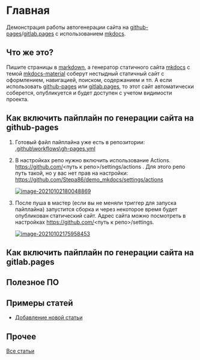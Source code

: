 # Главная

Демонстрация работы автогенерации сайта на [github-pages](https://pages.github.com/)/[gitlab.pages](https://docs.gitlab.com/ee/user/project/pages/) с использованием [mkdocs](https://www.mkdocs.org/).

## Что же это?

Пишите страницы в [markdown](https://ru.wikipedia.org/wiki/Markdown), а генератор статичного сайта [mkdocs](https://www.mkdocs.org/) с темой [mkdocs-material](https://squidfunk.github.io/mkdocs-material/) соберут нестыдный статичный сайт с оформлением, навигацией, поиском, содержанием и тп. А если использовать [github-pages](https://pages.github.com/) или [gitlab.pages](https://docs.gitlab.com/ee/user/project/pages/), то этот сайт автоматически соберется, опубликуется и будет доступен с учетом видимости проекта.

## Как включить пайплайн по генерации сайта на github-pages

1. Готовый файл пайплайна уже есть в репозитории: [.github\workflows\gh-pages.yml](https://github.com/Stepa86/demo_mkdocs/blob/master/.github/workflows/gh-pages.yml)

2. В настройках репо нужно включить использование Actions. https://github.com/<путь к репо>/settings/actions . Для этого репо путь такой, но у вас нет прав на настройки: https://github.com/Stepa86/demo_mkdocs/settings/actions

   [![image-20210102180048869][1]][1]

3. После пуша в мастер (если вы не меняли триггер для запуска пайплайна) запустится сборка и через некоторое время будет опубликован статический сайт. Адрес сайта можно посмотреть в настройках https://github.com/<путь к репо>/settings.

   [![image-20210102175958453][2]][2]

## Как включить пайплайн по генерации сайта на gitlab.pages

## Полезное ПО


## Примеры статей

- [Добавление новой статьи](checklists/New_page.md)

## Прочее

[Все статьи](SUMMARY.md)

  [1]: ./index.assets/image-20210102180048869.png
  [2]: ./index.assets/image-20210102175958453.png
